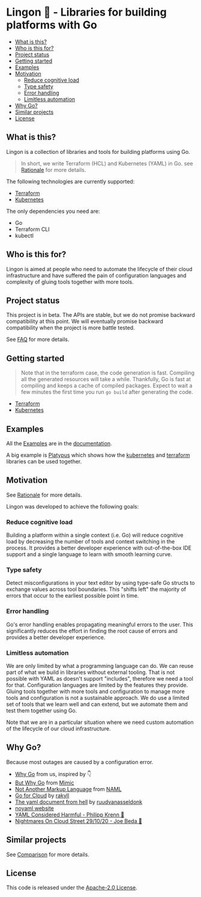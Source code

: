 # Lingon 🍒 - Libraries for building platforms with Go  <!-- omit in toc -->

- [What is this?](#what-is-this)
- [Who is this for?](#who-is-this-for)
- [Project status](#project-status)
- [Getting started](#getting-started)
- [Examples](#examples)
- [Motivation](#motivation)
  - [Reduce cognitive load](#reduce-cognitive-load)
  - [Type safety](#type-safety)
  - [Error handling](#error-handling)
  - [Limitless automation](#limitless-automation)
- [Why Go?](#why-go)
- [Similar projects](#similar-projects)
- [License](#license)

## What is this?

Lingon is a collection of libraries and tools for building platforms using Go.

> In short, we write Terraform (HCL) and Kubernetes (YAML) in Go. see [Rationale](./docs/rationale.md) for more details.

The following technologies are currently supported:

- [Terraform](./docs/terraform/)
- [Kubernetes](./docs/kubernetes/)

The only dependencies you need are:

- Go
- Terraform CLI
- kubectl

## Who is this for?

Lingon is aimed at people who need to automate the lifecycle of their cloud infrastructure
and have suffered the pain of configuration languages and complexity of gluing tools together with more tools.

## Project status

This project is in beta.
The APIs are stable, but we do not promise backward compatibility at this point.
We will eventually promise backward compatibility when the project is more battle tested.

See [FAQ](./docs/faq.md) for more details.

## Getting started

> Note that in the terraform case, the code generation is fast.
> Compiling all the generated resources will take a while.
> Thankfully, Go is fast at compiling and keeps a cache of compiled packages.
> Expect to wait a few minutes the first time you run `go build` after generating the code.

- [Terraform](./docs/terraform/)
- [Kubernetes](./docs/kubernetes/)

## Examples

All the [Examples](./docs/) are in the [documentation](./docs).

A big example is [Platypus](./docs/platypus/) which shows how 
the [kubernetes](./docs/kubernetes/) and [terraform](./docs/terraform/) libraries can be used together.

## Motivation

See [Rationale](./docs/rationale.md) for more details.

Lingon was developed to achieve the following goals:

### Reduce cognitive load

Building a platform within a single context (i.e. Go) will reduce cognitive load by decreasing the number of tools and context switching in the process.
It provides a better developer experience with out-of-the-box IDE support and a single language to learn with smooth learning curve.

### Type safety

Detect misconfigurations in your text editor by using type-safe Go structs to exchange values across tool boundaries.
This "shifts left" the majority of errors that occur to the earliest possible point in time.

### Error handling

Go's error handling enables propagating meaningful errors to the user.
This significantly reduces the effort in finding the root cause of errors and provides a better developer experience.

### Limitless automation

We are only limited by what a programming language can do. 
We can reuse part of what we build in libraries without external tooling.
That is not possible with YAML as doesn't support "includes", therefore we need a tool for that.
Configuration languages are limited by the features they provide.
Gluing tools together with more tools and configuration to manage more tools and configuration is not a sustainable approach.
We do use a limited set of tools that we learn well and can extend, but we automate them and test them together using Go.

Note that we are in a particular situation where we need custom automation of the lifecycle of our cloud infrastructure.

## Why Go?

Because most outages are caused by a configuration error.

- [Why Go](./docs/go.md) from us, inspired by 👇
- [But Why Go](https://github.com/bwplotka/mimic#but-why-go) from [Mimic](https://github.com/bwplotka/mimic)
- [Not Another Markup Language](https://github.com/krisnova/naml) from [NAML](https://github.com/krisnova/naml)
- [Go for Cloud](https://rakyll.org/go-cloud/) by [rakyll](https://rakyll.org)
- [The yaml document from hell](https://ruudvanasseldonk.com/2023/01/11/the-yaml-document-from-hell) by [ruudvanasseldonk](https://ruudvanasseldonk.com)
- [noyaml website](https://noyaml.com)
- [YAML Considered Harmful - Philipp Krenn 🎥](https://youtu.be/WQurEEfSf8M)
- [Nightmares On Cloud Street 29/10/20 - Joe Beda 🎥](https://youtu.be/8PpgqEqkQWA)

## Similar projects

See [Comparison](./docs/comparison.md) for more details.

## License

This code is released under the [Apache-2.0 License](./LICENSE).
